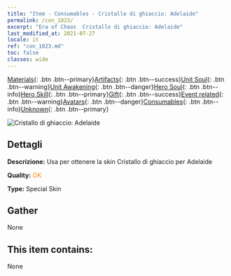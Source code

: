 ```yaml
---
title: "Item - Consumables - Cristallo di ghiaccio: Adelaide"
permalink: /con_1023/
excerpt: "Era of Chaos  Cristallo di ghiaccio: Adelaide"
last_modified_at: 2021-07-27
locale: it
ref: "con_1023.md"
toc: false
classes: wide
---
```

 [Materials](/ItemsIT/){: .btn .btn--primary}[Artifacts](/ItemsIT/Artifacts/){: .btn .btn--success}[Unit Soul](/ItemsIT/UnitSoul/){: .btn .btn--warning}[Unit Awakening](/ItemsIT/UnitAwakening/){: .btn .btn--danger}[Hero Soul](/ItemsIT/HeroSoul/){: .btn .btn--info}[Hero Skill](/ItemsIT/HeroSkill/){: .btn .btn--primary}[Gift](/ItemsIT/Gift/){: .btn .btn--success}[Event related](/ItemsIT/Events/){: .btn .btn--warning}[Avatars](/ItemsIT/Avatars/){: .btn .btn--danger}[Consumables](/ItemsIT/Consumables/){: .btn .btn--info}[Unknown](/ItemsIT/Unknown/){: .btn .btn--primary}

 ![Cristallo di ghiaccio: Adelaide](/images/h/h_Adelaide3.jpg)

## Dettagli
 **Descrizione:** Usa per ottenere la skin Cristallo di ghiaccio per Adelaide

 **Quality:** <span style="color: #FF8C00">OK</span>

 **Type:** Special Skin

## Gather

  None

## This item contains:

  None

